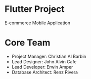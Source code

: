 # Flutter Project

E-commerce Mobile Application

# Core Team

* Project Manager: Christian Al Barbin
* Lead Designer: John Alvin Cafe
* Lead Developer: Erwin Amper
* Database Architect: Renz Rivera


